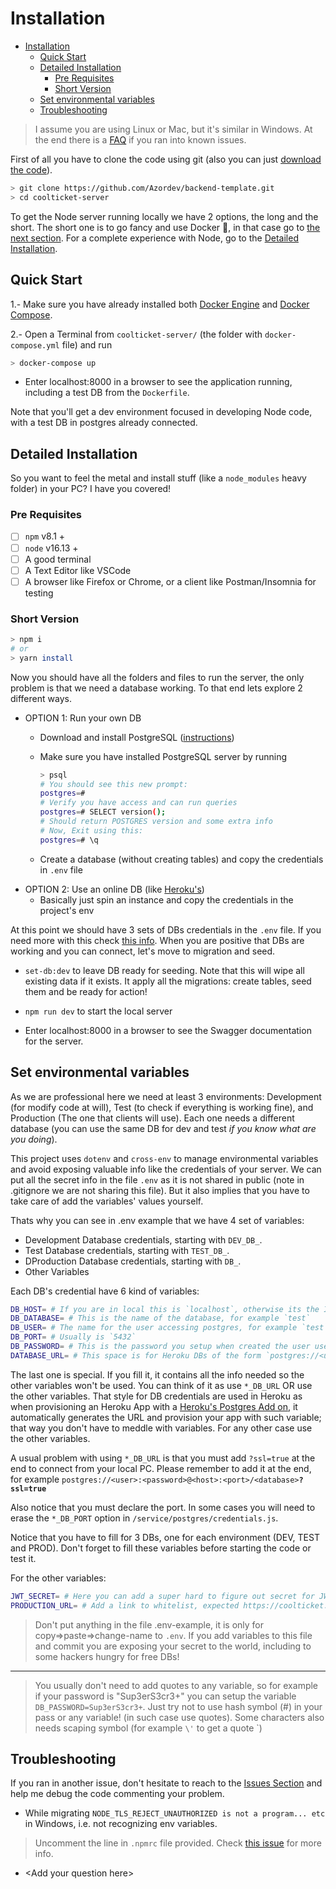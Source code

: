 # Installation

- [Installation](#installation)
  - [Quick Start](#quick-start)
  - [Detailed Installation](#detailed-installation)
    - [Pre Requisites](#pre-requisites)
    - [Short Version](#short-version)
  - [Set environmental variables](#set-environmental-variables)
  - [Troubleshooting](#troubleshooting)

> I assume you are using Linux or Mac, but it's similar in Windows. At the end there is a [FAQ](#troubleshooting) if you ran into known issues.

First of all you have to clone the code using git (also you can just [download the code][]).

```sh
> git clone https://github.com/Azordev/backend-template.git
> cd coolticket-server
```

To get the Node server running locally we have 2 options, the long and the short. The short one is to go fancy and use Docker 🐋, in that case go to [the next section](#quick-start). For a complete experience with Node, go to the [Detailed Installation](#detailed-installation).

## Quick Start

1.- Make sure you have already installed both [Docker Engine][] and [Docker Compose][].

2.- Open a Terminal from `coolticket-server/` (the folder with `docker-compose.yml` file) and run

```sh
> docker-compose up
```

- Enter localhost:8000 in a browser to see the application running, including a test DB from the `Dockerfile`.

Note that you'll get a dev environment focused in developing Node code, with a test DB in postgres already connected.

## Detailed Installation

So you want to feel the metal and install stuff (like a `node_modules` heavy folder) in your PC? I have you covered!

### Pre Requisites

- [ ] `npm` v8.1 +
- [ ] `node` v16.13 +
- [ ] A good terminal
- [ ] A Text Editor like VSCode
- [ ] A browser like Firefox or Chrome, or a client like Postman/Insomnia for testing

### Short Version

```sh
> npm i
# or
> yarn install
```

Now you should have all the folders and files to run the server, the only problem is that we need a database working. To that end lets explore 2 different ways.

- OPTION 1: Run your own DB
  - Download and install PostgreSQL ([instructions][install postgres])
  - Make sure you have installed PostgreSQL server by running

    ```sh
    > psql
    # You should see this new prompt:
    postgres=#
    # Verify you have access and can run queries
    postgres=# SELECT version();
    # Should return POSTGRES version and some extra info
    # Now, Exit using this:
    postgres=# \q
    ```

  - Create a database (without creating tables) and copy the credentials in `.env` file
- OPTION 2: Use an online DB (like [Heroku's][herokus postgres])
  - Basically just spin an instance and copy the credentials in the project's env

At this point we should have 3 sets of DBs credentials in the `.env` file. If you need more with this check [this info](#set-environmental-variables). When you are positive that DBs are working and you can connect, let's move to migration and seed.

- `set-db:dev` to leave DB ready for seeding. Note that this will wipe all existing data if it exists. It apply all the migrations: create tables, seed them and be ready for action!

- `npm run dev` to start the local server

- Enter localhost:8000 in a browser to see the Swagger documentation for the server.

## Set environmental variables

As we are professional here we need at least 3 environments: Development (for modify code at will), Test (to check if everything is working fine), and Production (The one that clients will use). Each one needs a different database (you can use the same DB for dev and test *if you know what are you doing*).

This project uses `dotenv` and `cross-env` to manage environmental variables and avoid exposing valuable info like the credentials of your server. We can put all the secret info in the file `.env` as it is not shared in public (note in .gitignore we are not sharing this file). But it also implies that you have to take care of add the variables' values yourself.

Thats why you can see in .env example that we have 4 set of variables:

- Development Database credentials, starting with `DEV_DB_`.
- Test Database credentials, starting with `TEST_DB_`.
- DProduction Database credentials, starting with `DB_`.
- Other Variables

Each DB's credential have 6 kind of variables:

```sh
DB_HOST= # If you are in local this is `localhost`, otherwise its the IP or domain address
DB_DATABASE= # This is the name of the database, for example `test`
DB_USER= # The name for the user accessing postgres, for example `test`
DB_PORT= # Usually is `5432`
DB_PASSWORD= # This is the password you setup when created the user used, for example `test`
DATABASE_URL= # This space is for Heroku DBs of the form `postgres://<user>:<password>@<host>:<port>/<database>?ssl=true`
```

The last one is special. If you fill it, it contains all the info needed so the other variables won't be used. You can think of it as use `*_DB_URL` OR use the other variables. That style for DB credentials are used in Heroku as when provisioning an Heroku App with a [Heroku's Postgres Add on][herokus postgres], it automatically generates the URL and provision your app with such variable; that way you don't have to meddle with variables. For any other case use the other variables.

A usual problem with using `*_DB_URL` is that you must add `?ssl=true` at the end to connect from your local PC. Please remember to add it at the end, for example `postgres://<user>:<password>@<host>:<port>/<database>`**`?ssl=true`**

Also notice that you must declare the port. In some cases you will need to erase the `*_DB_PORT` option in `/service/postgres/credentials.js`.

Notice that you have to fill for 3 DBs, one for each environment (DEV, TEST and PROD). Don't forget to fill these variables before starting the code or test it.

For the other variables:

```sh
JWT_SECRET= # Here you can add a super hard to figure out secret for JWT
PRODUCTION_URL= # Add a link to whitelist, expected https://coolticket.herokuapp.com
```

> Don't put anything in the file .env-example, it is only for copy=>paste=>change-name to `.env`. If you add variables to this file and commit you are exposing your secret to the world, including to some hackers hungry for free DBs!

---

> You usually don't need to add quotes to any variable, so for example if your password is "Sup3erS3cr3+" you can setup the variable `DB_PASSWORD=Sup3erS3cr3+`. Just try not to use hash symbol (#) in your pass or any variable! (in such case use quotes). Some characters also needs scaping symbol (for example `\'` to get a quote `)

## Troubleshooting

If you ran in another issue, don't hesitate to reach to the [Issues Section][issues-url] and help me debug the code commenting your problem.

- While migrating `NODE_TLS_REJECT_UNAUTHORIZED is not a program... etc` in Windows, i.e. not recognizing env variables.

> Uncomment the line in `.npmrc` file provided. Check [this issue][npmrc issue] for more info.

- \<Add your question here>

[npmrc issue]: https://github.com/kentcdodds/cross-env/issues/192#issuecomment-513341729
[download the code]: https://github.com/Azordev/backend-template/archive/main.zip
[Docker Engine]: https://docs.docker.com/get-docker/
[Docker Compose]: https://docs.docker.com/compose/install/
[install postgres]: https://www.postgresql.org/download/
[herokus postgres]: https://www.heroku.com/postgres
[issues-url]: https://github.com/Azordev/backend-template/issues
